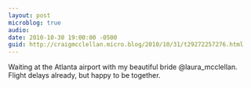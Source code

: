 ```yaml
---
layout: post
microblog: true
audio: 
date: 2010-10-30 19:00:00 -0500
guid: http://craigmcclellan.micro.blog/2010/10/31/t29272257276.html
---
```

Waiting at the Atlanta airport with my beautiful bride @laura_mcclellan. Flight delays already, but happy to be together.
